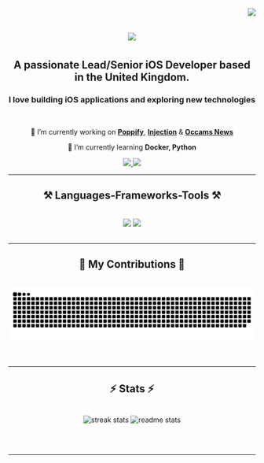 <img align="right" src="https://visitor-badge.laobi.icu/badge?page_id=OccamsCode.OccamsCode" />

<h1 align="center">
    <img src="https://readme-typing-svg.herokuapp.com/?font=Righteous&size=35&center=true&vCenter=true&width=500&height=70&duration=4000&lines=Hello+There!+👋;+I'm+Brian+Munjoma!;" />
</h1>

<h2 align="center">A passionate Lead/Senior iOS Developer based in the United Kingdom.</h2> 
<h3 align="center">I love building iOS applications and exploring new technologies</h3>

<br/>

<div align="center">
 
 🔭 I’m currently working on **[Poppify](https://github.com/OccamsCode/Poppify)**, **[Injection](https://github.com/OccamsCode/Injection)** & **[Occams News](https://github.com/OccamsCode/SampleCode)**
 
 🌱 I’m currently learning **Docker, Python**

 </div>
 
<div align="center"> 
  <a href="mailto:brian.munjoma+github@gmail.com">
    <img src="https://img.shields.io/badge/Gmail-333333?style=for-the-badge&logo=gmail&logoColor=red" />
  </a>
  <a href="https://www.linkedin.com/in/brian-munjoma-7b037913a" target="_blank">
    <img src="https://img.shields.io/badge/LinkedIn-0077B5?style=for-the-badge&logo=linkedin&logoColor=white" target="_blank" />
  </a>
</div>

 <hr/>
 
<h2 align="center">⚒️ Languages-Frameworks-Tools ⚒️</h2>
<br/>
<div align="center">
    <img src="https://skillicons.dev/icons?i=apple,c,cpp,figma,firebase,gcp,git,github,gitlab,haskell" />
    <img src="https://skillicons.dev/icons?i=notion,postman,py,swift" /><br>
</div>

<br/>
<hr/>

<div align="center">
  <h2>🐍 My Contributions 🐍</h2>
  <br>
    <picture>
      <source
        media="(prefers-color-scheme: dark)"
        srcset="https://raw.githubusercontent.com/OccamsCode/OccamsCode/output/github-contribution-grid-snake-dark.svg"
      />
      <source
        media="(prefers-color-scheme: light)"
        srcset="https://raw.githubusercontent.com/OccamsCode/OccamsCode/output/github-contribution-grid-snake.svg"
      />
      <img
        alt="github contribution grid snake animation"
        src="https://raw.githubusercontent.com/OccamsCode/OccamsCode/output/github-contribution-grid-snake.svg"
      />
    </picture>
  <br/><br/><br/>
</div>

<hr/>

<h2 align="center">⚡ Stats ⚡</h2>
<br>
<div align=center>
  <img width=390 src="https://streak-stats.demolab.com?user=OccamsCode&count_private=true&theme=react&border_radius=10" alt="streak stats"/>
  <img width=390 src="https://github-readme-stats.vercel.app/api?username=OccamsCode&count_private=true&show_icons=true&theme=react&rank_icon=github&border_radius=10" alt="readme stats" />
  <br/>
</div>

<br/><br/>

<hr/>
